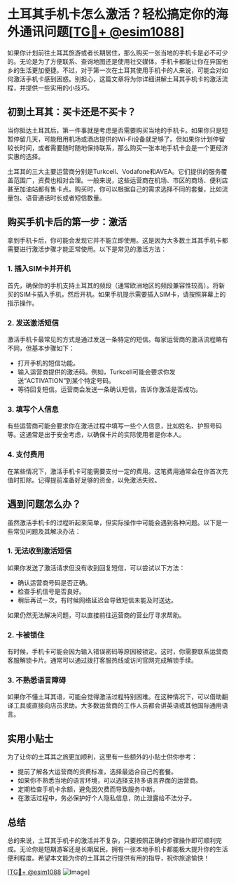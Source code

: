 # 土耳其手机卡怎么激活？轻松搞定你的海外通讯问题[[TG💪+ @esim1088](https://t.me/s/esim1088)]

如果你计划前往土耳其旅游或者长期居住，那么购买一张当地的手机卡是必不可少的。无论是为了方便联系、查询地图还是使用社交媒体，手机卡都能让你在异国他乡的生活更加便捷。不过，对于第一次在土耳其使用手机卡的人来说，可能会对如何激活手机卡感到困惑。别担心，这篇文章将为你详细讲解土耳其手机卡的激活流程，并提供一些实用的小技巧。

## 初到土耳其：买卡还是不买卡？

当你抵达土耳其后，第一件事就是考虑是否需要购买当地的手机卡。如果你只是短暂停留几天，可能租用机场或酒店提供的Wi-Fi设备就足够了。但如果你计划停留较长时间，或者需要随时随地保持联系，那么购买一张本地手机卡会是一个更经济实惠的选择。

土耳其的三大主要运营商分别是Turkcell、Vodafone和AVEA。它们提供的服务覆盖范围广，资费也相对合理。一般来说，这些运营商在机场、市区的商场、便利店甚至加油站都有售卡点。购买时，你可以根据自己的需求选择不同的套餐，比如流量包、语音通话时长或者短信数量。

## 购买手机卡后的第一步：激活

拿到手机卡后，你可能会发现它并不能立即使用。这是因为大多数土耳其手机卡都需要进行激活步骤才能正常使用。以下是常见的激活方法：

### 1. 插入SIM卡并开机

首先，确保你的手机支持土耳其的频段（通常欧洲地区的频段兼容性较高）。将新买的SIM卡插入手机，然后开机。如果手机提示需要插入SIM卡，请按照屏幕上的指示操作。

### 2. 发送激活短信

激活手机卡最常见的方式是通过发送一条特定的短信。每家运营商的激活流程略有不同，但基本步骤如下：

- 打开手机的短信功能。
- 输入运营商提供的激活码。例如，Turkcell可能会要求你发送“ACTIVATION”到某个特定号码。
- 等待回复短信。运营商会发送一条确认短信，告诉你激活是否成功。

### 3. 填写个人信息

有些运营商可能会要求你在激活过程中填写一些个人信息，比如姓名、护照号码等。这通常是出于安全考虑，以确保卡片的实际使用者是你本人。

### 4. 支付费用

在某些情况下，激活手机卡可能需要支付一定的费用。这笔费用通常会在你首次充值时扣除。记得提前准备好足够的资金，以免激活失败。

## 遇到问题怎么办？

虽然激活手机卡的过程听起来简单，但实际操作中可能会遇到各种问题。以下是一些常见问题及其解决办法：

### 1. 无法收到激活短信

如果你发送了激活请求但没有收到回复短信，可以尝试以下方法：

- 确认运营商号码是否正确。
- 检查手机信号是否良好。
- 稍后再试一次，有时候网络延迟会导致短信未能及时送达。

如果仍然无法解决问题，可以直接前往运营商的营业厅寻求帮助。

### 2. 卡被锁住

有时候，手机卡可能会因为输入错误密码等原因被锁定。这时，你需要联系运营商客服解锁卡片。通常可以通过拨打客服热线或访问官网完成解锁手续。

### 3. 不熟悉语言障碍

如果你不懂土耳其语，可能会觉得激活过程特别困难。在这种情况下，可以借助翻译工具或直接向店员求助。大多数运营商的工作人员都会讲英语或其他国际通用语言。

## 实用小贴士

为了让你的土耳其之旅更加顺利，这里有一些额外的小贴士供你参考：

- 提前了解各大运营商的资费标准，选择最适合自己的套餐。
- 如果你不熟悉当地的语言环境，可以选择支持多语言界面的运营商。
- 定期检查手机卡余额，避免因欠费而导致服务中断。
- 在激活过程中，务必保护好个人隐私信息，防止泄露给不法分子。

## 总结

总的来说，土耳其手机卡的激活并不复杂，只要按照正确的步骤操作即可顺利完成。无论你是短期游客还是长期居民，拥有一张本地手机卡都能极大提升你的生活便利程度。希望本文能为你的土耳其之行提供有用的指导，祝你旅途愉快！

[[TG💪+ @esim1088](https://t.me/s/esim1088) ![Image](https://i.postimg.cc/4NQfJmqS/Snipaste-2025-05-13-00-14-12.png)]